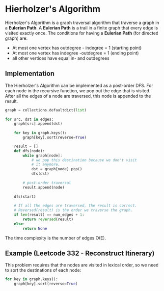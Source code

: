 # Hierholzer's Algorithm
Hierholzer's Algorithm is a graph traversal algorithm that traverse a graph in a **Eulerian Path**. A **Eulerian Path** is a trail in a finite graph that every edge is visited exactly once. The conditions for having a **Eulerian Path** (for directed graph) are:
* At most one vertex has outdegree - indegree = 1 (starting point)
* At most one vertex has indegree -outdegree = 1 (ending point)
* all other vertices have equal in- and outdegrees

## Implementation
The Hierholzer's Algorithm can be implemented as a post-order DFS. For each node in the recursive function, we pop out the edge that is visited. After all the edges of a node are traversed, this node is appended to the result. 
```python
graph = collections.defaultdict(list)
        
for src, dst in edges:
	graph[src].append(dst)
            
	for key in graph.keys():
		graph[key].sort(reverse=True)

	result = []
	def dfs(node):
		while graph[node]:
			# we pop this destination because we don't visit
			# it anymore.
			dst = graph[node].pop()
        	dfs(dst)
			
		# post-order traversal
		result.append(node)
            
	dfs(start)
		
	# If all the edges are traversed, the result is correct.
	# Reversed(result) is the order we traverse the graph.
	if len(result) == num_edges + 1:
		return reversed(result)
	else:
		return None
```
The time complexity is the number of edges O(E).
## Example (Leetcode 332 - Reconstruct Itinerary)
This problem requires that the nodes are visited in lexical order, so we need to sort the destinations of each node:
```python
for key in graph.keys():
	graph[key].sort(reverse=True)
```
